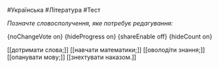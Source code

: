#Українська #Література #Тест

*Позначте словосполучення, яке потребує редагування:*

{noChangeVote on}
{hideProgress on}
{shareEnable off}
{hideCount on}

[[дотримати слова;]]
[[навчати математики;]]
[[оволодіти знання;]]
[[опанувати мову;]]
[[знехтувати наказом.]]
